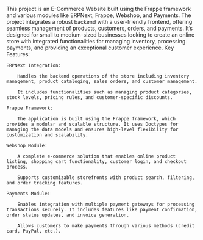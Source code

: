 This project is an E-Commerce Website built using the Frappe framework and various modules like ERPNext, Frappe, Webshop, and Payments. The project integrates a robust backend with a user-friendly frontend, offering seamless management of products, customers, orders, and payments. It’s designed for small to medium-sized businesses looking to create an online store with integrated functionalities for managing inventory, processing payments, and providing an exceptional customer experience.
Key Features:

    ERPNext Integration:

        Handles the backend operations of the store including inventory management, product cataloging, sales orders, and customer management.

        It includes functionalities such as managing product categories, stock levels, pricing rules, and customer-specific discounts.

    Frappe Framework:

        The application is built using the Frappe framework, which provides a modular and scalable structure. It uses Doctypes for managing the data models and ensures high-level flexibility for customization and scalability.

    Webshop Module:

        A complete e-commerce solution that enables online product listing, shopping cart functionality, customer login, and checkout process.

        Supports customizable storefronts with product search, filtering, and order tracking features.

    Payments Module:

        Enables integration with multiple payment gateways for processing transactions securely. It includes features like payment confirmation, order status updates, and invoice generation.

        Allows customers to make payments through various methods (credit card, PayPal, etc.).
